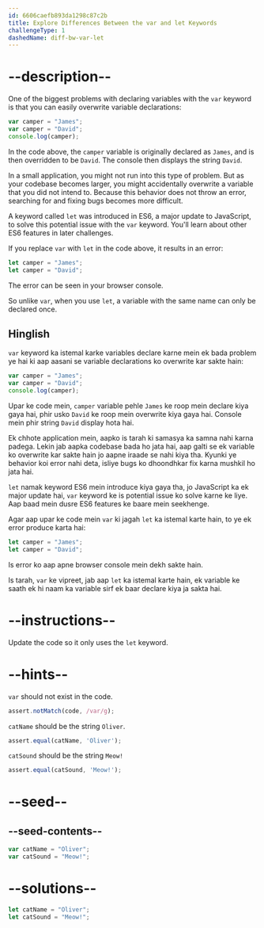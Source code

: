 ```yaml
---
id: 6606caefb893da1298c87c2b
title: Explore Differences Between the var and let Keywords
challengeType: 1
dashedName: diff-bw-var-let
---
```


# --description--

One of the biggest problems with declaring variables with the `var` keyword is that you can easily overwrite variable declarations:

```js
var camper = "James";
var camper = "David";
console.log(camper);
```

In the code above, the `camper` variable is originally declared as `James`, and is then overridden to be `David`. The console then displays the string `David`.

In a small application, you might not run into this type of problem. But as your codebase becomes larger, you might accidentally overwrite a variable that you did not intend to. Because this behavior does not throw an error, searching for and fixing bugs becomes more difficult.

A keyword called `let` was introduced in ES6, a major update to JavaScript, to solve this potential issue with the `var` keyword. You'll learn about other ES6 features in later challenges.

If you replace `var` with `let` in the code above, it results in an error:

```js
let camper = "James";
let camper = "David";
```

The error can be seen in your browser console.

So unlike `var`, when you use `let`, a variable with the same name can only be declared once.

<h2>Hinglish</h2>

`var` keyword ka istemal karke variables declare karne mein ek bada problem ye hai ki aap aasani se variable declarations ko overwrite kar sakte hain:

```js
var camper = "James";
var camper = "David";
console.log(camper);
```

Upar ke code mein, `camper` variable pehle `James` ke roop mein declare kiya gaya hai, phir usko `David` ke roop mein overwrite kiya gaya hai. Console mein phir string `David` display hota hai.

Ek chhote application mein, aapko is tarah ki samasya ka samna nahi karna padega. Lekin jab aapka codebase bada ho jata hai, aap galti se ek variable ko overwrite kar sakte hain jo aapne iraade se nahi kiya tha. Kyunki ye behavior koi error nahi deta, isliye bugs ko dhoondhkar fix karna mushkil ho jata hai.

`let` namak keyword ES6 mein introduce kiya gaya tha, jo JavaScript ka ek major update hai, `var` keyword ke is potential issue ko solve karne ke liye. Aap baad mein dusre ES6 features ke baare mein seekhenge.

Agar aap upar ke code mein `var` ki jagah `let` ka istemal karte hain, to ye ek error produce karta hai:

```js
let camper = "James";
let camper = "David";
```

Is error ko aap apne browser console mein dekh sakte hain.

Is tarah, `var` ke vipreet, jab aap `let` ka istemal karte hain, ek variable ke saath ek hi naam ka variable sirf ek baar declare kiya ja sakta hai.

# --instructions--

Update the code so it only uses the `let` keyword.

# --hints--

`var` should not exist in the code.

```js
assert.notMatch(code, /var/g);
```

`catName` should be the string `Oliver`.

```js
assert.equal(catName, 'Oliver');
```

`catSound` should be the string `Meow!`

```js
assert.equal(catSound, 'Meow!');
```

# --seed--

## --seed-contents--

```js
var catName = "Oliver";
var catSound = "Meow!";
```

# --solutions--

```js
let catName = "Oliver";
let catSound = "Meow!";
```
